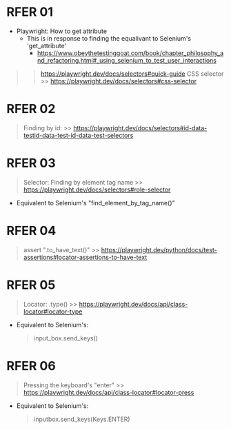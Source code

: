 # RFER 01
- Playwright: How to get attribute
    - This is in response to finding the equalivant to Selenium's 'get_attribute'
        - https://www.obeythetestinggoat.com/book/chapter_philosophy_and_refactoring.html#_using_selenium_to_test_user_interactions

>> https://playwright.dev/docs/selectors#quick-guide
> CSS selector
    >> https://playwright.dev/docs/selectors#css-selector

# RFER 02
> Finding by id:
    >> https://playwright.dev/docs/selectors#id-data-testid-data-test-id-data-test-selectors

# RFER 03
> Selector: Finding by element tag name
    >> https://playwright.dev/docs/selectors#role-selector
- Equivalent to Selenium's "find_element_by_tag_name()"

# RFER 04
> assert ".to_have_text()"
    >> https://playwright.dev/python/docs/test-assertions#locator-assertions-to-have-text

# RFER 05
> Locator: .type()
    >> https://playwright.dev/docs/api/class-locator#locator-type

- Equivalent to Selenium's: 
    > input_box.send_keys()

# RFER 06
> Pressing the keyboard's "enter"
    >> https://playwright.dev/docs/api/class-locator#locator-press

- Equivalent to Selenium's:
    > inputbox.send_keys(Keys.ENTER)  
